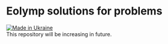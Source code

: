# Eolymp solutions for problems
[![Made in Ukraine](https://img.shields.io/badge/made_in-ukraine-ffd700.svg?labelColor=0057b7)](https://stand-with-ukraine.pp.ua) \
This repository will be increasing in future.
